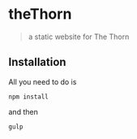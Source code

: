 # theThorn
> a static website for The Thorn


## Installation
All you need to do is

```
npm install
```

and then 

```
gulp
```
